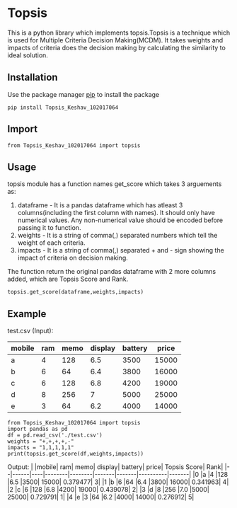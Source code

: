 # Topsis
This is a python library which implements topsis.Topsis is a technique which is used for Multiple Criteria Decision Making(MCDM). It takes weights and impacts of criteria does the decision making by calculating the similarity to ideal solution.


## Installation
Use the package manager [pip](https://pip.pypa.io/en/stable/) to install the package
```
pip install Topsis_Keshav_102017064
```


## Import

```
from Topsis_Keshav_102017064 import topsis
```

## Usage
topsis module has a function names get_score which takes 3 arguements as:
1. dataframe - It is a pandas dataframe which has atleast 3 columns(including the first column with names). It should only have numerical values. Any non-numerical value should be encoded before passing it to function.
2. weights - It is a string of comma(,) separated numbers which tell the weight of each criteria.
3. impacts - It is a string of comma(,) separated + and - sign showing the impact of criteria on decision making.

The function return the original pandas dataframe with 2 more columns added, which are Topsis Score and Rank.
```
topsis.get_score(dataframe,weights,impacts)
```


## Example

test.csv (Input):

|mobile|ram|memo|display|battery|price|
|------|---|----|-------|-------|-----|
|a|4|128|6.5|3500|15000|
|b|6|64|6.4|3800|16000|
|c|6|128|6.8|4200|19000|
|d|8|256|7|5000|25000|
|e|3|64|6.2|4000|14000|


```
from Topsis_Keshav_102017064 import topsis
import pandas as pd
df = pd.read_csv('./test.csv')
weights = "+,+,+,+,-"
impacts = "1,1,1,1,1"
print(topsis.get_score(df,weights,impacts))
```

Output:
|  |mobile|  ram|  memo|  display|  battery|  price|  Topsis Score|  Rank|
|--|------|----|--------|--------|-------|-------|----------|-------|
|0      |a    |4   |128    |6.5     |3500|  15000|     0.379477|     3|
|1      |b    |6   |64     |6.4     |3800|  16000|      0.341963|     4|
|2      |c    |6   |128    |6.8     |4200|  19000|      0.439078|     2|
|3      |d    |8   |256    |7.0     |5000|  25000|      0.729791|    1|
|4      |e    |3   |64     |6.2     |4000|  14000|      0.276912|     5|